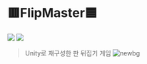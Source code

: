 # 🟥FlipMaster🟦 #

<img src="https://img.shields.io/badge/Unity-FFFFFF?style=for-the-badge&logo=Unity&logoColor=white"> <img src="https://img.shields.io/badge/Arudino-00878F?style=for-the-badge&logo=Aruduino&logoColor=white">

> Unity로 재구성한 판 뒤집기 게임
![newbg](https://github.com/user-attachments/assets/a8c0913b-6b47-45b8-8f3a-aebc37c60e69)
